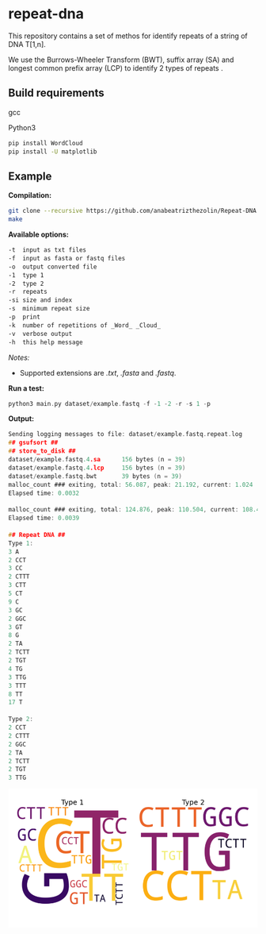 # repeat-dna 

This repository contains a set of methos for identify repeats of a string of DNA T\[1,n\].

We use the Burrows-Wheeler Transform (BWT), suffix array (SA) and longest common prefix array (LCP) to identify 2 types of repeats .

## Build requirements

gcc

Python3

```sh
pip install WordCloud
pip install -U matplotlib
```

## Example

**Compilation:**

```sh
git clone --recursive https://github.com/anabeatrizthezolin/Repeat-DNA.git
make
```

**Available options:**

```sh
-t  input as txt files
-f  input as fasta or fastq files
-o  output converted file
-1  type 1
-2 	type 2
-r  repeats
-si size and index
-s  minimum repeat size
-p  print
-k  number of repetitions of _Word_ _Cloud_
-v	verbose output
-h	this help message

```
_Notes:_ 
- Supported extensions are _.txt_, _.fasta_ and _.fastq_.


**Run a test:**

```c
python3 main.py dataset/example.fastq -f -1 -2 -r -s 1 -p
```

**Output:**

```c
Sending logging messages to file: dataset/example.fastq.repeat.log
## gsufsort ##
## store_to_disk ##
dataset/example.fastq.4.sa      156 bytes (n = 39)
dataset/example.fastq.4.lcp     156 bytes (n = 39)
dataset/example.fastq.bwt       39 bytes (n = 39)
malloc_count ### exiting, total: 56.087, peak: 21.192, current: 1.024
Elapsed time: 0.0032

malloc_count ### exiting, total: 124.876, peak: 110.504, current: 108.416
Elapsed time: 0.0039

## Repeat DNA ##
Type 1:
3 A
2 CCT
3 CC
2 CTTT
3 CTT
5 CT
9 C
3 GC
2 GGC
3 GT
8 G
2 TA
2 TCTT
2 TGT
4 TG
3 TTG
3 TTT
8 TT
17 T

Type 2:
2 CCT
2 CTTT
2 GGC
2 TA
2 TCTT
2 TGT
3 TTG
```

<img align="right" src="resources/word_cloud.png?raw=true" />
</a>
